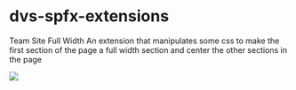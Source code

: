 # dvs-spfx-extensions

Team Site Full Width
An extension that manipulates some css to make the first section of the page a full width section and center the other sections in the page

![](teamsitefullwidth.gif)
